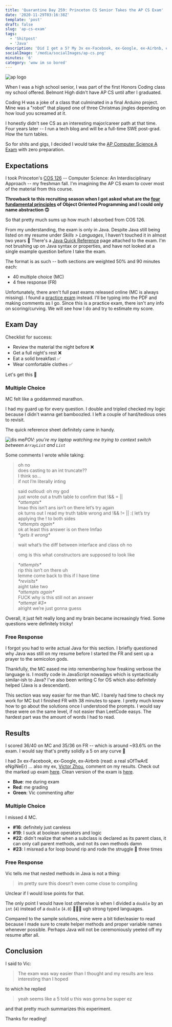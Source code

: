 ```yaml
---
title: 'Quarantine Day 259: Princeton CS Senior Takes the AP CS Exam'
date: '2020-11-29T03:16:38Z'
template: 'post'
draft: false
slug: 'ap-cs-exam'
tags:
  - 'Shitpost'
  - 'Java'
description: 'Did I get a 5? My 3x ex-Facebook, ex-Google, ex-Airbnb, ex-boyfriend grades it'
socialImage: '/media/socialImages/ap-cs.png'
minutes: '6'
category: 'wow im so bored'
---
```


![ap logo](/media/socialImages/ap-cs.png)

When I was a high school senior, I was part of the first Honors Coding class my school offered. Belmont High didn't have AP CS until after I graduated.

Coding H was a joke of a class that culminated in a final Arduino project. Mine was a "robot" that played one of three Christmas jingles depending on how loud you screamed at it.

I honestly didn't see CS as an interesting major/career path at that time. Four years later -- I run a tech blog and will be a full-time SWE post-grad. How the turn tables.

So for shits and gigs, I decided I would take the [AP Computer Science A Exam](https://apstudents.collegeboard.org/courses/ap-computer-science-a) with zero preparation.

## Expectations

I took Princeton's [COS 126](https://registrar.princeton.edu/course-offerings/course-details?courseid=002051&term=1214) -- Computer Science: An Interdisciplinary Approach -- my freshman fall. I'm imagining the AP CS exam to cover most of the material from this course.

**Throwback to this recruiting season when I got asked what are the [four fundamental principles](https://info.keylimeinteractive.com/the-four-pillars-of-object-oriented-programming) of Object Oriented Programming and I could only name abstraction 🙃**

So that pretty much sums up how much I absorbed from COS 126.

From my understanding, the exam is only in Java. Despite Java still being listed on my resume under _Skills > Languages_, I haven't touched it in almost two years 🤭 There's a [Java Quick Reference](https://apstudents.collegeboard.org/ap/pdf/ap-computer-science-a-java-quick-reference_0.pdf) page attached to the exam. I'm not brushing up on Java syntax or properties, and have not looked at a single example question before I take the exam.

The format is as such -- both sections are weighted 50% and 90 minutes each:

- 40 multiple choice (MC)
- 4 free response (FR)

Unfortunately, there aren't full past exams released online (MC is always missing). I found a [practice exam](http://compscimadison.weebly.com/uploads/5/8/7/4/58741529/ap-computer-science-a-2014-practice-exam.pdf) instead. I'll be typing into the PDF and making comments as I go. Since this is a practice exam, there isn't any info on scoring/curving. We will see how I do and try to estimate my score.

## Exam Day

Checklist for success:

- Review the material the night before ❌
- Get a full night's rest ❌
- Eat a solid breakfast ✅
- Wear comfortable clothes ✅

Let's get this 🥖

### Multiple Choice

MC felt like a goddammed marathon.

I had my guard up for every question. I double and tripled checked my logic because I didn't wanna get bamboozled. I left a couple of hard/tedious ones to revisit.

The quick reference sheet definitely came in handy.

![dis me](/media/ap-cs-exam/selfie.jpg)_POV: you're my laptop watching me trying to context switch between `ArrayList` and `List`_

Some comments I wrote while taking:

> oh no<br>
> does casting to an int truncate??<br>
> I think so...<br>
> if not I’m literally inting<br>

<!-- prettier-ignore -->
> said outloud: oh my god<br>
> just wrote out a truth table to confirm that !&& = ||<br> 
> _\*attempts\*_<br>
> lmao this isn’t ans isn’t on there let’s try again<br>
> ok turns out I read my truth table wrong and !&& != || :( let’s try applying the ! to both sides<br> 
> _\*attempts again\*_<br>
> ok at least this answer is on there lmfao<br>
> _\*gets it wrong\*_

> wait what’s the diff between interface and class oh no

> omg is this what constructors are supposed to look like

<!-- prettier-ignore -->
> _\*attempts\*_<br>
> rip this isn’t on there uh<br>
> lemme come back to this if I have time<br>
> _\*revisits\*_<br>
> aight take two<br> 
> _\*attempts again\*_<br>
> FUCK why is this still not an answer<br> 
> _\*attempt #3\*_<br>
> alright we’re just gonna guess<br>

Overall, it just felt really long and my brain became increasingly fried. Some questions were definitely tricky!

### Free Response

I forgot you had to write actual Java for this section. I briefly questioned why Java was still on my resume before I started the FR and sent up a prayer to the semicolon gods.

Thankfully, the MC eased me into remembering how freaking verbose the language is. I mostly code in JavaScript nowadays which is syntactically similar-ish to Java? I've also been writing C for OS which also definitely helped (Java is a descendant).

This section was way easier for me than MC. I barely had time to check my work for MC but I finished FR with 38 minutes to spare. I pretty much knew how to go about the solutions once I understood the prompts. I would say these were on the same level, if not easier than LeetCode easys. The hardest part was the amount of words I had to read.

## Results

I scored 36/40 on MC and 35/36 on FR -- which is around ~93.6% on the exam. I would say that's pretty solidly a 5 on any curve 🎉

I had 3x ex-Facebook, ex-Google, ex-Airbnb (read: a real sOfTwArE eNgiNeEr) ... also my ex, [Victor Zhou](http://victorzhou.com/), comment on my results. Check out the marked up exam <a href="/media/ap-cs-exam/exam.pdf" target="_blank">here</a>. Clean version of the exam is [here](http://compscimadison.weebly.com/uploads/5/8/7/4/58741529/ap-computer-science-a-2014-practice-exam.pdf).

- **Blue**: me during exam
- **Red**: me grading
- **Green**: Vic commenting after

### Multiple Choice

I missed 4 MC.

- **\#16**: definitely just careless
- **\#19**: I suck at boolean operators and logic
- **\#22**: didn't realize that when a subclass is declared as its parent class, it can only call parent methods, and not its own methods damn
- **\#23**: I misread a for loop bound rip and rode the struggle 🚌 three times

### Free Response

Vic tells me that nested methods in Java is not a thing:

> im pretty sure this doesn’t even come close to compiling

Unclear if I would lose points for that.

The only point I would have lost otherwise is when I divided a `double` by an `int` (`4`) instead of a `double` (`4.0`) 🤦🏻‍♀️ ugh strong typed languages.

Compared to the sample solutions, mine were a bit tidier/easier to read because I made sure to create helper methods and proper variable names whenever possible. Perhaps Java will not be ceremoniously yeeted off my resume after all.

## Conclusion

I said to Vic:

> The exam was way easier than I thought and my results are less interesting than I hoped

to which he replied

> yeah seems like a 5 told u this was gonna be super ez

and that pretty much summarizes this experiment.

Thanks for reading!
